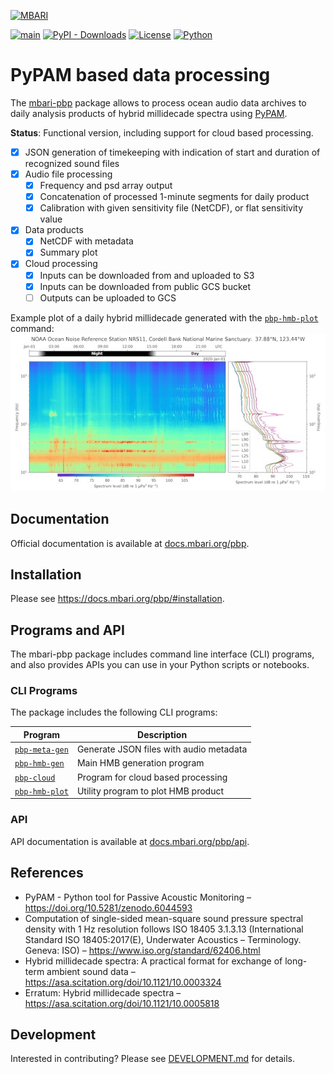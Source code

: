 [![MBARI](https://www.mbari.org/wp-content/uploads/2014/11/logo-mbari-3b.png)](http://www.mbari.org)

[![main](https://github.com/mbari-org/pbp/actions/workflows/ci.yml/badge.svg)](https://github.com/mbari-org/pbp/actions/workflows/ci.yml)
[![PyPI - Downloads](https://img.shields.io/pypi/dm/mbari-pbp)](https://pypi.org/project/mbari-pbp/)
[![License](https://img.shields.io/badge/License-Apache_2.0-blue.svg)](https://opensource.org/licenses/Apache-2.0)
[![Python](https://img.shields.io/badge/language-Python-blue.svg)](https://www.python.org/downloads/)

# PyPAM based data processing

The [mbari-pbp](https://pypi.org/project/mbari-pbp/) package allows to
process ocean audio data archives to daily analysis products of hybrid millidecade spectra using
[PyPAM](https://github.com/lifewatch/pypam/).

**Status**: Functional version, including support for cloud based processing.

- [x] JSON generation of timekeeping with indication of start and duration of recognized sound files
- [x] Audio file processing
    - [x] Frequency and psd array output
    - [x] Concatenation of processed 1-minute segments for daily product
    - [x] Calibration with given sensitivity file (NetCDF), or flat sensitivity value
- [x] Data products
    - [x] NetCDF with metadata
    - [x] Summary plot
- [x] Cloud processing
    - [x] Inputs can be downloaded from and uploaded to S3
    - [x] Inputs can be downloaded from public GCS bucket
    - [ ] Outputs can be uploaded to GCS

Example plot of a daily hybrid millidecade generated with the [`pbp-hmb-plot`](https://docs.mbari.org/pbp/pbp-hmb-plot/)  command:
![](pbp-doc/docs/img/NRS11_20200101_sm.jpg)

## Documentation

Official documentation is available at
[docs.mbari.org/pbp](https://docs.mbari.org/pbp/).

## Installation

Please see <https://docs.mbari.org/pbp/#installation>.

## Programs and API

The mbari-pbp package includes command line interface (CLI) programs,
and also provides APIs you can use in your Python scripts or notebooks.

### CLI Programs

The package includes the following CLI programs:

| Program                                                    | Description                             |
|------------------------------------------------------------|-----------------------------------------|
| [`pbp-meta-gen`](https://docs.mbari.org/pbp/pbp-meta-gen/) | Generate JSON files with audio metadata |
| [`pbp-hmb-gen`](https://docs.mbari.org/pbp/pbp-hmb-gen/)   | Main HMB generation program             |
| [`pbp-cloud`](https://docs.mbari.org/pbp/pbp-cloud/)       | Program for cloud based processing      |
| [`pbp-hmb-plot`](https://docs.mbari.org/pbp/pbp-hmb-plot/) | Utility program to plot HMB product     |

### API

API documentation is available at [docs.mbari.org/pbp/api](https://docs.mbari.org/pbp/api/).

## References

- PyPAM - Python tool for Passive Acoustic Monitoring –
  <https://doi.org/10.5281/zenodo.6044593>
- Computation of single-sided mean-square sound pressure spectral density with 1 Hz resolution follows
  ISO 18405 3.1.3.13 (International Standard ISO 18405:2017(E), Underwater Acoustics – Terminology. Geneva: ISO)
  – https://www.iso.org/standard/62406.html
- Hybrid millidecade spectra: A practical format for exchange of long-term ambient sound data –
  <https://asa.scitation.org/doi/10.1121/10.0003324>
- Erratum: Hybrid millidecade spectra –
  <https://asa.scitation.org/doi/10.1121/10.0005818>

## Development

Interested in contributing? Please see [DEVELOPMENT.md](./DEVELOPMENT.md) for details.
